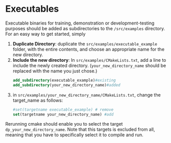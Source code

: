 # Executables

Executable binaries for training, demonstration or development-testing purposes should be added as subdirectories to the `/src/examples`  directory. For an easy way to get started, simply
1. **Duplicate Directory**: duplicate the `src/examples/executable_example` folder, with the entire contents, and choose an appropriate name for the new directory. 
2. **Include the new directory**: In `src/examples/CMakeLists.txt`, add a line to include the newly created directory. (`your_new_directory_name` should be replaced with the name you just chose.)
    ```cmake
    add_subdirectory(executable_example)#existing
    add_subdirectory(your_new_directory_name)#added   
    ```
3. in `src/examples/your_new_directory_name/CMakeLists.txt`, change the target_name as follows:
    ```cmake
    #set(targetname executable_example) # remove
    set(targetname your_new_directory_name) #add
    ```
Rerunning cmake should enable you to select the target `dp_your_new_directory_name`. Note that this targets is excluded from all, meaning that you have to specifically select it to compile and run. 